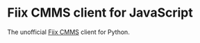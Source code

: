 # Fiix CMMS client for JavaScript

The unofficial [Fiix CMMS](https://www.fiixsoftware.com) client for Python.

